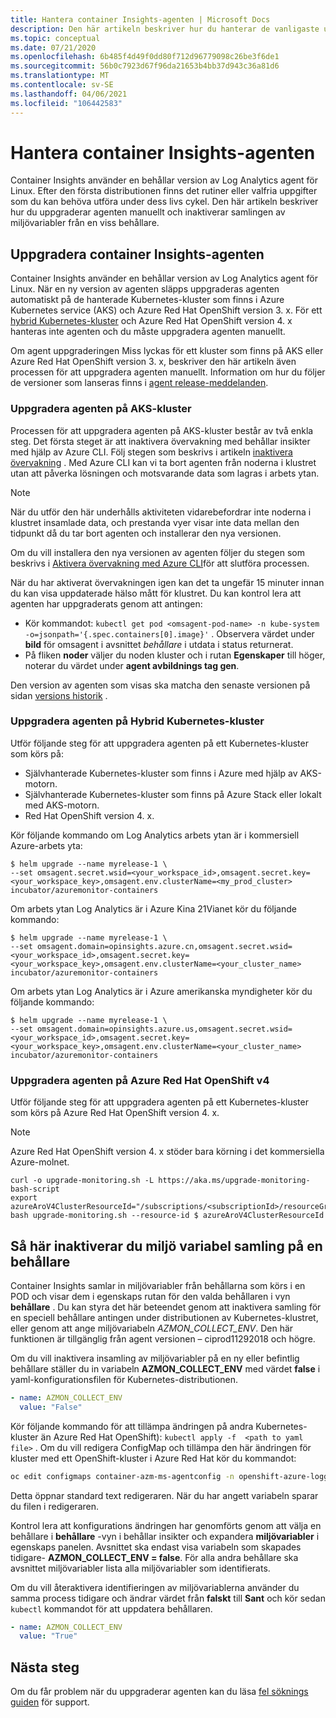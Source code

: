 ```yaml
---
title: Hantera container Insights-agenten | Microsoft Docs
description: Den här artikeln beskriver hur du hanterar de vanligaste underhålls aktiviteterna med den container Log Analytics-agent som används av behållar insikter.
ms.topic: conceptual
ms.date: 07/21/2020
ms.openlocfilehash: 6b485f4d49f0dd80f712d96779098c26be3f6de1
ms.sourcegitcommit: 56b0c7923d67f96da21653b4bb37d943c36a81d6
ms.translationtype: MT
ms.contentlocale: sv-SE
ms.lasthandoff: 04/06/2021
ms.locfileid: "106442583"
---
```

# <a name="how-to-manage-the-container-insights-agent"></a>Hantera container Insights-agenten

Container Insights använder en behållar version av Log Analytics agent för Linux. Efter den första distributionen finns det rutiner eller valfria uppgifter som du kan behöva utföra under dess livs cykel. Den här artikeln beskriver hur du uppgraderar agenten manuellt och inaktiverar samlingen av miljövariabler från en viss behållare. 

## <a name="how-to-upgrade-the-container-insights-agent"></a>Uppgradera container Insights-agenten

Container Insights använder en behållar version av Log Analytics agent för Linux. När en ny version av agenten släpps uppgraderas agenten automatiskt på de hanterade Kubernetes-kluster som finns i Azure Kubernetes service (AKS) och Azure Red Hat OpenShift version 3. x. För ett [hybrid Kubernetes-kluster](container-insights-hybrid-setup.md) och Azure Red Hat OpenShift version 4. x hanteras inte agenten och du måste uppgradera agenten manuellt.

Om agent uppgraderingen Miss lyckas för ett kluster som finns på AKS eller Azure Red Hat OpenShift version 3. x, beskriver den här artikeln även processen för att uppgradera agenten manuellt. Information om hur du följer de versioner som lanseras finns i [agent release-meddelanden](https://github.com/microsoft/docker-provider/tree/ci_feature_prod).

### <a name="upgrade-agent-on-aks-cluster"></a>Uppgradera agenten på AKS-kluster

Processen för att uppgradera agenten på AKS-kluster består av två enkla steg. Det första steget är att inaktivera övervakning med behållar insikter med hjälp av Azure CLI. Följ stegen som beskrivs i artikeln [inaktivera övervakning](container-insights-optout.md?#azure-cli) . Med Azure CLI kan vi ta bort agenten från noderna i klustret utan att påverka lösningen och motsvarande data som lagras i arbets ytan. 

>[!NOTE]
>När du utför den här underhålls aktiviteten vidarebefordrar inte noderna i klustret insamlade data, och prestanda vyer visar inte data mellan den tidpunkt då du tar bort agenten och installerar den nya versionen. 
>

Om du vill installera den nya versionen av agenten följer du stegen som beskrivs i [Aktivera övervakning med Azure CLI](container-insights-enable-new-cluster.md#enable-using-azure-cli)för att slutföra processen.  

När du har aktiverat övervakningen igen kan det ta ungefär 15 minuter innan du kan visa uppdaterade hälso mått för klustret. Du kan kontrol lera att agenten har uppgraderats genom att antingen:

* Kör kommandot: `kubectl get pod <omsagent-pod-name> -n kube-system -o=jsonpath='{.spec.containers[0].image}'` . Observera värdet under **bild** för omsagent i avsnittet *behållare* i utdata i status returnerat.
* På fliken **noder** väljer du noden kluster och i rutan **Egenskaper** till höger, noterar du värdet under **agent avbildnings tag gen**.

Den version av agenten som visas ska matcha den senaste versionen på sidan [versions historik](https://github.com/microsoft/docker-provider/tree/ci_feature_prod) .

### <a name="upgrade-agent-on-hybrid-kubernetes-cluster"></a>Uppgradera agenten på Hybrid Kubernetes-kluster

Utför följande steg för att uppgradera agenten på ett Kubernetes-kluster som körs på:

* Självhanterade Kubernetes-kluster som finns i Azure med hjälp av AKS-motorn.
* Självhanterade Kubernetes-kluster som finns på Azure Stack eller lokalt med AKS-motorn.
* Red Hat OpenShift version 4. x.

Kör följande kommando om Log Analytics arbets ytan är i kommersiell Azure-arbets yta:

```console
$ helm upgrade --name myrelease-1 \
--set omsagent.secret.wsid=<your_workspace_id>,omsagent.secret.key=<your_workspace_key>,omsagent.env.clusterName=<my_prod_cluster> incubator/azuremonitor-containers
```

Om arbets ytan Log Analytics är i Azure Kina 21Vianet kör du följande kommando:

```console
$ helm upgrade --name myrelease-1 \
--set omsagent.domain=opinsights.azure.cn,omsagent.secret.wsid=<your_workspace_id>,omsagent.secret.key=<your_workspace_key>,omsagent.env.clusterName=<your_cluster_name> incubator/azuremonitor-containers
```

Om arbets ytan Log Analytics är i Azure amerikanska myndigheter kör du följande kommando:

```console
$ helm upgrade --name myrelease-1 \
--set omsagent.domain=opinsights.azure.us,omsagent.secret.wsid=<your_workspace_id>,omsagent.secret.key=<your_workspace_key>,omsagent.env.clusterName=<your_cluster_name> incubator/azuremonitor-containers
```

### <a name="upgrade-agent-on-azure-red-hat-openshift-v4"></a>Uppgradera agenten på Azure Red Hat OpenShift v4

Utför följande steg för att uppgradera agenten på ett Kubernetes-kluster som körs på Azure Red Hat OpenShift version 4. x. 

>[!NOTE]
>Azure Red Hat OpenShift version 4. x stöder bara körning i det kommersiella Azure-molnet.
>

```console
curl -o upgrade-monitoring.sh -L https://aka.ms/upgrade-monitoring-bash-script
export azureAroV4ClusterResourceId="/subscriptions/<subscriptionId>/resourceGroups/<resourceGroupName>/providers/Microsoft.RedHatOpenShift/OpenShiftClusters/<clusterName>"
bash upgrade-monitoring.sh --resource-id $ azureAroV4ClusterResourceId
```

## <a name="how-to-disable-environment-variable-collection-on-a-container"></a>Så här inaktiverar du miljö variabel samling på en behållare

Container Insights samlar in miljövariabler från behållarna som körs i en POD och visar dem i egenskaps rutan för den valda behållaren i vyn **behållare** . Du kan styra det här beteendet genom att inaktivera samling för en speciell behållare antingen under distributionen av Kubernetes-klustret, eller genom att ange miljövariabeln *AZMON_COLLECT_ENV*. Den här funktionen är tillgänglig från agent versionen – ciprod11292018 och högre.  

Om du vill inaktivera insamling av miljövariabler på en ny eller befintlig behållare ställer du in variabeln **AZMON_COLLECT_ENV** med värdet **false** i yaml-konfigurationsfilen för Kubernetes-distributionen. 

```yaml
- name: AZMON_COLLECT_ENV  
  value: "False"  
```

Kör följande kommando för att tillämpa ändringen på andra Kubernetes-kluster än Azure Red Hat OpenShift): `kubectl apply -f  <path to yaml file>` . Om du vill redigera ConfigMap och tillämpa den här ändringen för kluster med ett OpenShift-kluster i Azure Red Hat kör du kommandot:

```bash
oc edit configmaps container-azm-ms-agentconfig -n openshift-azure-logging
```

Detta öppnar standard text redigeraren. När du har angett variabeln sparar du filen i redigeraren.

Kontrol lera att konfigurations ändringen har genomförts genom att välja en behållare i **behållare** -vyn i behållar insikter och expandera **miljövariabler** i egenskaps panelen.  Avsnittet ska endast visa variabeln som skapades tidigare- **AZMON_COLLECT_ENV = false**. För alla andra behållare ska avsnittet miljövariabler lista alla miljövariabler som identifierats.

Om du vill återaktivera identifieringen av miljövariablerna använder du samma process tidigare och ändrar värdet från **falskt** till **Sant** och kör sedan `kubectl` kommandot för att uppdatera behållaren.  

```yaml
- name: AZMON_COLLECT_ENV  
  value: "True"  
```  

## <a name="next-steps"></a>Nästa steg

Om du får problem när du uppgraderar agenten kan du läsa [fel söknings guiden](container-insights-troubleshoot.md) för support.
